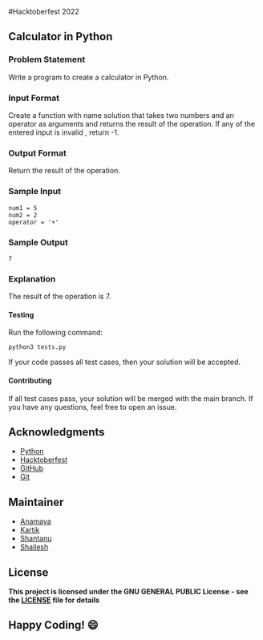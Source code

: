 #Hacktoberfest 2022
## Calculator in Python

### Problem Statement
Write a program to create a calculator in Python.

### Input Format
Create a function with name solution that takes two numbers and an operator as arguments and returns the result of the operation. If any of the entered  input  is invalid , return -1.

### Output Format
Return the result of the operation.

### Sample Input
```
num1 = 5
num2 = 2
operator = '+'
```

### Sample Output
```
7
```

### Explanation
The result of the operation is 7.


#### Testing
Run the following command:
```
python3 tests.py
```
If your code passes all test cases, then your solution will be accepted.

#### Contributing
If all test cases pass, your solution will be merged with the main branch. If you have any questions, feel free to open an issue.

## Acknowledgments
- [Python](https://www.python.org/)
- [Hacktoberfest](https://hacktoberfest.digitalocean.com/)
- [GitHub](https://github.com)
- [Git](https://git-scm.com/)

## Maintainer
- [Anamaya](https://www.linkedin.com/in/anamaya1729/)
- [Kartik](https://github.com/kartik007007)
- [Shantanu](https://github.com/neutralWire)
- [Shailesh](https://github.com/ShaileshKumar007)

## License
**This project is licensed under the GNU GENERAL PUBLIC License - see the [LICENSE](../../LICENSE) file for details**

## Happy Coding! :smile:
